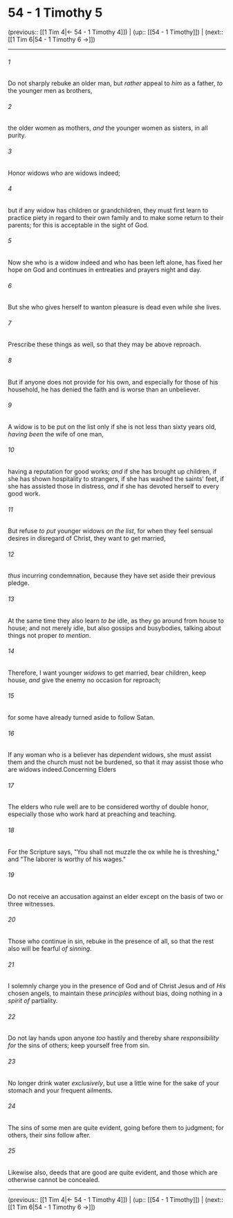 # 54 - 1 Timothy 5

(previous:: [[1 Tim 4|← 54 - 1 Timothy 4]]) | (up:: [[54 - 1 Timothy]]) | (next:: [[1 Tim 6|54 - 1 Timothy 6 →]])

***


###### 1 
Do not sharply rebuke an older man, but _rather_ appeal to _him_ as a father, _to_ the younger men as brothers, 

###### 2 
the older women as mothers, _and_ the younger women as sisters, in all purity. 

###### 3 
Honor widows who are widows indeed; 

###### 4 
but if any widow has children or grandchildren, they must first learn to practice piety in regard to their own family and to make some return to their parents; for this is acceptable in the sight of God. 

###### 5 
Now she who is a widow indeed and who has been left alone, has fixed her hope on God and continues in entreaties and prayers night and day. 

###### 6 
But she who gives herself to wanton pleasure is dead even while she lives. 

###### 7 
Prescribe these things as well, so that they may be above reproach. 

###### 8 
But if anyone does not provide for his own, and especially for those of his household, he has denied the faith and is worse than an unbeliever. 

###### 9 
A widow is to be put on the list only if she is not less than sixty years old, _having been_ the wife of one man, 

###### 10 
having a reputation for good works; _and_ if she has brought up children, if she has shown hospitality to strangers, if she has washed the saints' feet, if she has assisted those in distress, _and_ if she has devoted herself to every good work. 

###### 11 
But refuse _to put_ younger widows _on the list_, for when they feel sensual desires in disregard of Christ, they want to get married, 

###### 12 
_thus_ incurring condemnation, because they have set aside their previous pledge. 

###### 13 
At the same time they also learn _to be_ idle, as they go around from house to house; and not merely idle, but also gossips and busybodies, talking about things not proper _to mention_. 

###### 14 
Therefore, I want younger _widows_ to get married, bear children, keep house, _and_ give the enemy no occasion for reproach; 

###### 15 
for some have already turned aside to follow Satan. 

###### 16 
If any woman who is a believer has _dependent_ widows, she must assist them and the church must not be burdened, so that it may assist those who are widows indeed.Concerning Elders 

###### 17 
The elders who rule well are to be considered worthy of double honor, especially those who work hard at preaching and teaching. 

###### 18 
For the Scripture says, "You shall not muzzle the ox while he is threshing," and "The laborer is worthy of his wages." 

###### 19 
Do not receive an accusation against an elder except on the basis of two or three witnesses. 

###### 20 
Those who continue in sin, rebuke in the presence of all, so that the rest also will be fearful _of sinning_. 

###### 21 
I solemnly charge you in the presence of God and of Christ Jesus and of _His_ chosen angels, to maintain these _principles_ without bias, doing nothing in a _spirit of_ partiality. 

###### 22 
Do not lay hands upon anyone _too_ hastily and thereby share _responsibility for_ the sins of others; keep yourself free from sin. 

###### 23 
No longer drink water _exclusively_, but use a little wine for the sake of your stomach and your frequent ailments. 

###### 24 
The sins of some men are quite evident, going before them to judgment; for others, their _sins_ follow after. 

###### 25 
Likewise also, deeds that are good are quite evident, and those which are otherwise cannot be concealed.

***

(previous:: [[1 Tim 4|← 54 - 1 Timothy 4]]) | (up:: [[54 - 1 Timothy]]) | (next:: [[1 Tim 6|54 - 1 Timothy 6 →]])
